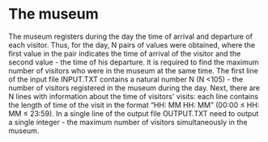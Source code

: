 # The museum
The museum registers during the day the time of arrival and departure of each visitor. Thus, for the day, N pairs of values were obtained, where the first value in the pair indicates the time of arrival of the visitor and the second value - the time of his departure. It is required to find the maximum number of visitors who were in the museum at the same time.
The first line of the input file INPUT.TXT contains a natural number N (N <105) - the number of visitors registered in the museum during the day. Next, there are N lines with information about the time of visitors' visits: each line contains the length of time of the visit in the format “HH: MM HH: MM” (00:00 ≤ HH: MM ≤ 23:59).
In a single line of the output file OUTPUT.TXT need to output a single integer - the maximum number of visitors simultaneously in the museum.
